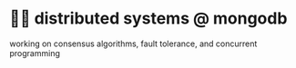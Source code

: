 # 👋🏽 distributed systems @ mongodb
working on consensus algorithms, fault tolerance, and concurrent programming
